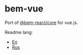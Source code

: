 # bem-vue

Port of [@bem-react/core](https://github.com/bem/bem-react/) for vue.js.

Readme lang:
- [En](https://github.com//sp1ker/bem-vue/blob/v0.1.5/README.en.md)
- [Rus](https://github.com//sp1ker/bem-vue/blob/v0.1.5/README.ru.md)
